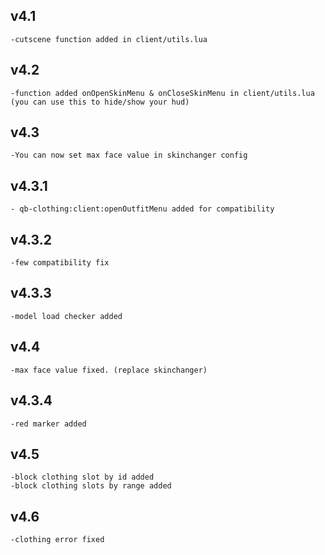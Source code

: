 ## v4.1
    -cutscene function added in client/utils.lua
## v4.2
    -function added onOpenSkinMenu & onCloseSkinMenu in client/utils.lua (you can use this to hide/show your hud)
## v4.3
    -You can now set max face value in skinchanger config
## v4.3.1
    - qb-clothing:client:openOutfitMenu added for compatibility
## v4.3.2
    -few compatibility fix
## v4.3.3
    -model load checker added
## v4.4
    -max face value fixed. (replace skinchanger)
## v4.3.4
    -red marker added
## v4.5
    -block clothing slot by id added
    -block clothing slots by range added
## v4.6
    -clothing error fixed